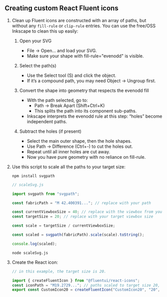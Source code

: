 ## Creating custom React Fluent icons

1. Clean up
   Fluent icons are constructed with an array of paths, but without any `fill-rule` or `clip-rule` entries. You can use the free/OSS Inkscape to clean this up easily:

    1. Open your SVG

        - File → Open… and load your SVG.
        - Make sure your shape with fill-rule="evenodd" is visible.

    2. Select the path(s)

        - Use the Select tool (S) and click the object.
        - If it’s a compound path, you may need Object → Ungroup first.

    3. Convert the shape into geometry that respects the evenodd fill

        - With the path selected, go to:
            - Path → Break Apart (Shift+Ctrl+K)
            - This splits the path into its component sub-paths.
        - Inkscape interprets the evenodd rule at this step: “holes” become independent paths.

    4. Subtract the holes (if present)
        - Select the main outer shape, then the hole shapes.
        - Use Path → Difference (Ctrl+-) to cut the holes out.
        - Repeat until all inner holes are cut away.
        - Now you have pure geometry with no reliance on fill-rule.

2. Use this script to scale all the paths to your target size:

    `npm install svgpath`

    ```js
    // scaleSvg.js

    import svgpath from "svgpath";

    const fabricPath = "M 42.400391..."; // replace with your path

    const currentViewboxSize = 40; // replace with the viewbox from your existing SVG
    const targetSize = 20; // replace with your target viewbox size

    const scale = targetSize / currentViewboxSize;

    const scaled = svgpath(fabricPath).scale(scale).toString();

    console.log(scaled);
    ```

    `node scaleSvg.js`

3. Create the React icon:

    ```ts
    // in this example, the target size is 20.

    import { createFluentIcon } from "@fluentui/react-icons";
    const iconPath = "M19.2729..."; // paths scaled to target size 20, from previous step
    export const CustomIcon20 = createFluentIcon("CustomIcon20", "20", [iconPath]);
    ```
